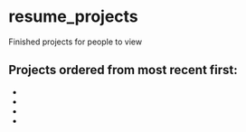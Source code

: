 # resume_projects
Finished projects for people to view

Projects ordered from most recent first:
- 
-
- 
- 
- 
